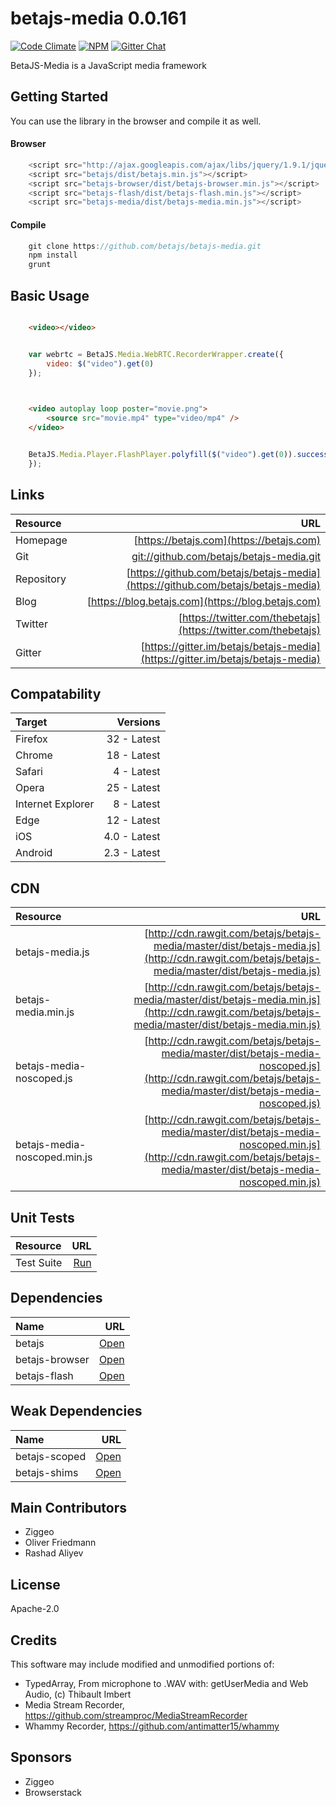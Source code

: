 # betajs-media 0.0.161
[![Code Climate](https://codeclimate.com/github/betajs/betajs-media/badges/gpa.svg)](https://codeclimate.com/github/betajs/betajs-media)
[![NPM](https://img.shields.io/npm/v/betajs-media.svg?style=flat)](https://www.npmjs.com/package/betajs-media)
[![Gitter Chat](https://badges.gitter.im/betajs/betajs-media.svg)](https://gitter.im/betajs/betajs-media)

BetaJS-Media is a JavaScript media framework



## Getting Started


You can use the library in the browser and compile it as well.

#### Browser

```javascript
	<script src="http://ajax.googleapis.com/ajax/libs/jquery/1.9.1/jquery.min.js"></script>
	<script src="betajs/dist/betajs.min.js"></script>
	<script src="betajs-browser/dist/betajs-browser.min.js"></script>
	<script src="betajs-flash/dist/betajs-flash.min.js"></script>
	<script src="betajs-media/dist/betajs-media.min.js"></script>
``` 

#### Compile

```javascript
	git clone https://github.com/betajs/betajs-media.git
	npm install
	grunt
```



## Basic Usage


```html

	<video></video>

```

```js

    var webrtc = BetaJS.Media.WebRTC.RecorderWrapper.create({
        video: $("video").get(0)
    });
    
```

```html

	<video autoplay loop poster="movie.png">
		<source src="movie.mp4" type="video/mp4" />
	</video>

```

```js

	BetaJS.Media.Player.FlashPlayer.polyfill($("video").get(0)).success(function (video) {
	});

```


## Links
| Resource   | URL |
| :--------- | --: |
| Homepage   | [https://betajs.com](https://betajs.com) |
| Git        | [git://github.com/betajs/betajs-media.git](git://github.com/betajs/betajs-media.git) |
| Repository | [https://github.com/betajs/betajs-media](https://github.com/betajs/betajs-media) |
| Blog       | [https://blog.betajs.com](https://blog.betajs.com) | 
| Twitter    | [https://twitter.com/thebetajs](https://twitter.com/thebetajs) | 
| Gitter     | [https://gitter.im/betajs/betajs-media](https://gitter.im/betajs/betajs-media) | 



## Compatability
| Target | Versions |
| :----- | -------: |
| Firefox | 32 - Latest |
| Chrome | 18 - Latest |
| Safari | 4 - Latest |
| Opera | 25 - Latest |
| Internet Explorer | 8 - Latest |
| Edge | 12 - Latest |
| iOS | 4.0 - Latest |
| Android | 2.3 - Latest |


## CDN
| Resource | URL |
| :----- | -------: |
| betajs-media.js | [http://cdn.rawgit.com/betajs/betajs-media/master/dist/betajs-media.js](http://cdn.rawgit.com/betajs/betajs-media/master/dist/betajs-media.js) |
| betajs-media.min.js | [http://cdn.rawgit.com/betajs/betajs-media/master/dist/betajs-media.min.js](http://cdn.rawgit.com/betajs/betajs-media/master/dist/betajs-media.min.js) |
| betajs-media-noscoped.js | [http://cdn.rawgit.com/betajs/betajs-media/master/dist/betajs-media-noscoped.js](http://cdn.rawgit.com/betajs/betajs-media/master/dist/betajs-media-noscoped.js) |
| betajs-media-noscoped.min.js | [http://cdn.rawgit.com/betajs/betajs-media/master/dist/betajs-media-noscoped.min.js](http://cdn.rawgit.com/betajs/betajs-media/master/dist/betajs-media-noscoped.min.js) |


## Unit Tests
| Resource | URL |
| :----- | -------: |
| Test Suite | [Run](http://rawgit.com/betajs/betajs-media/master/tests/tests.html) |


## Dependencies
| Name | URL |
| :----- | -------: |
| betajs | [Open](https://github.com/betajs/betajs) |
| betajs-browser | [Open](https://github.com/betajs/betajs-browser) |
| betajs-flash | [Open](https://github.com/betajs/betajs-flash) |


## Weak Dependencies
| Name | URL |
| :----- | -------: |
| betajs-scoped | [Open](https://github.com/betajs/betajs-scoped) |
| betajs-shims | [Open](https://github.com/betajs/betajs-shims) |


## Main Contributors

- Ziggeo
- Oliver Friedmann
- Rashad Aliyev

## License

Apache-2.0


## Credits

This software may include modified and unmodified portions of:
- TypedArray, From microphone to .WAV with: getUserMedia and Web Audio, (c) Thibault Imbert
- Media Stream Recorder, https://github.com/streamproc/MediaStreamRecorder
- Whammy Recorder, https://github.com/antimatter15/whammy




## Sponsors

- Ziggeo
- Browserstack


